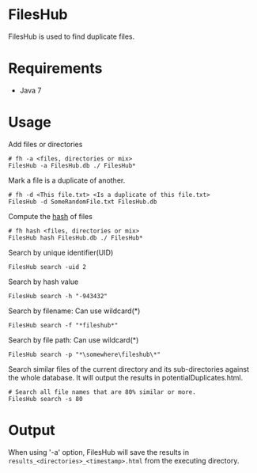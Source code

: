 FilesHub
========

FilesHub is used to find duplicate files.

Requirements
=============
* Java 7


Usage
======

Add files or directories
```
# fh -a <files, directories or mix>
FilesHub -a FilesHub.db ./ FilesHub*
```

Mark a file is a duplicate of another.
```
# fh -d <This file.txt> <Is a duplicate of this file.txt>
FilesHub -d SomeRandomFile.txt FilesHub.db
```

Compute the [hash](https://code.google.com/p/xxhash/) of files
```
# fh hash <files, directories or mix>
FilesHub hash FilesHub.db ./ FilesHub*
```

Search by unique identifier(UID)
```
FilesHub search -uid 2
```

Search by hash value
```
FilesHub search -h "-943432"
```

Search by filename: Can use wildcard(*)
```
FilesHub search -f "*fileshub*"
```

Search by file path: Can use wildcard(*)
```
FilesHub search -p "*\somewhere\fileshub\*"
```

Search similar files of the current directory and its sub-directories against the whole database. It will output the results in potentialDuplicates.html.
```
# Search all file names that are 80% similar or more.
FilesHub search -s 80
```

Output
======
When using '-a' option, FilesHub will save the results in `results_<directories>_<timestamp>.html` from the executing directory.